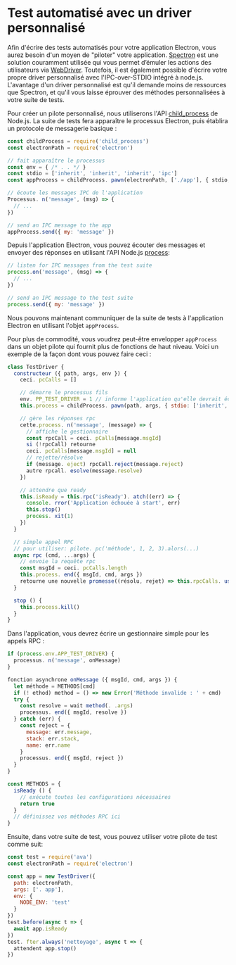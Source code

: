 # Test automatisé avec un driver personnalisé

Afin d'écrire des tests automatisés pour votre application Electron, vous aurez besoin d'un moyen de "piloter" votre application. [Spectron](https://electronjs.org/spectron) est une solution couramment utilisée qui vous permet d’émuler les actions des utilisateurs via [WebDriver](https://webdriver.io/). Toutefois, il est également possible d'écrire votre propre driver personnalisé avec l'IPC-over-STDIO intégré à node.js. L'avantage d'un driver personnalisé est qu'il demande moins de ressources que Spectron, et qu'il vous laisse éprouver des méthodes personnalisées à votre suite de tests.

Pour créer un pilote personnalisé, nous utiliserons l'API [child_process](https://nodejs.org/api/child_process.html) de Node.js. La suite de tests fera apparaître le processus Electron, puis établira un protocole de messagerie basique :

```js
const childProcess = require('child_process')
const electronPath = require('electron')

// fait apparaître le processus
const env = { /* . . */ }
const stdio = ['inherit', 'inherit', 'inherit', 'ipc']
const appProcess = childProcess. pawn(electronPath, ['./app'], { stdio, env })

// écoute les messages IPC de l'application
Processus. n('message', (msg) => {
  // ...
})

// send an IPC message to the app
appProcess.send({ my: 'message' })
```

Depuis l'application Electron, vous pouvez écouter des messages et envoyer des réponses en utilisant l'API Node.js [process](https://nodejs.org/api/process.html):

```js
// listen for IPC messages from the test suite
process.on('message', (msg) => {
  // ...
})

// send an IPC message to the test suite
process.send({ my: 'message' })
```

Nous pouvons maintenant communiquer de la suite de tests à l'application Electron en utilisant l'objet `appProcess`.

Pour plus de commodité, vous voudrez peut-être envelopper `appProcess` dans un objet pilote qui fournit plus de fonctions de haut niveau. Voici un exemple de la façon dont vous pouvez faire ceci :

```js
class TestDriver {
  constructeur ({ path, args, env }) {
    ceci. pcCalls = []

    // démarre le processus fils
    env. PP_TEST_DRIVER = 1 // informe l'application qu'elle devrait écouter les messages
    this.process = childProcess. pawn(path, args, { stdio: ['inherit', 'inherit', 'inherit', 'ipc'], env })

    // gère les réponses rpc
    cette.process. n('message', (message) => {
      // affiche le gestionnaire
      const rpcCall = ceci. pCalls[message.msgId]
      si (!rpcCall) retourne
      ceci. pcCalls[message.msgId] = null
      // rejette/résolve
      if (message. eject) rpcCall.reject(message.reject)
      autre rpcall. esolve(message.resolve)
    })

    // attendre que ready
    this.isReady = this.rpc('isReady'). atch((err) => {
      console. rror('Application échouée à start', err)
      this.stop()
      process. xit(1)
    })
  }

  // simple appel RPC
  // pour utiliser: pilote. pc('méthode', 1, 2, 3).alors(...)
  async rpc (cmd, ...args) {
    // envoie la requête rpc
    const msgId = ceci. pcCalls.length
    this.process. end({ msgId, cmd, args })
    retourne une nouvelle promesse((résolu, rejet) => this.rpcCalls. ush({ resolve, reject }))
  }

  stop () {
    this.process.kill()
  }
}
```

Dans l'application, vous devrez écrire un gestionnaire simple pour les appels RPC :

```js
if (process.env.APP_TEST_DRIVER) {
  processus. n('message', onMessage)
}

fonction asynchrone onMessage ({ msgId, cmd, args }) {
  let méthode = METHODS[cmd]
  if (! ethod) method = () => new Error('Méthode invalide : ' + cmd)
  try {
    const resolve = wait method(. .args)
    processus. end({ msgId, resolve })
  } catch (err) {
    const reject = {
      message: err.message,
      stack: err.stack,
      name: err.name
    }
    processus. end({ msgId, reject })
  }
}

const METHODS = {
  isReady () {
    // exécute toutes les configurations nécessaires
    return true
  }
  // définissez vos méthodes RPC ici
}
```

Ensuite, dans votre suite de test, vous pouvez utiliser votre pilote de test comme suit:

```js
const test = require('ava')
const electronPath = require('electron')

const app = new TestDriver({
  path: electronPath,
  args: ['. app'],
  env: {
    NODE_ENV: 'test'
  }
})
test.before(async t => {
  await app.isReady
})
test. fter.always('nettoyage', async t => {
  attendent app.stop()
})
```
